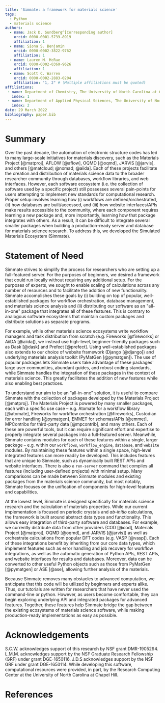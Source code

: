 ```yaml
---
title: 'Simmate: a framework for materials science'
tags:
  - Python
  - materials science
authors:
  - name: Jack D. Sundberg^[Corresponding author]
    orcid: 0000-0001-5739-8919
    affiliation: 1
  - name: Siona S. Benjamin
    orcid: 0000-0002-3822-9762
    affiliation: 1
  - name: Lauren M. McRae
    orcid: 0000-0002-0360-9626
    affiliation: 1
  - name: Scott C. Warren
    orcid: 0000-0002-2883-0204
    affiliation: "1, 2" # (Multiple affiliations must be quoted)
affiliations:
 - name: Department of Chemistry, The University of North Carolina at Chapel Hill, Chapel Hill, North Carolina 27599, United States
   index: 1
 - name: Department of Applied Physical Sciences, The University of North Carolina at Chapel Hill, Chapel Hill, North Carolina 27599, United States
   index: 2
date: 29 March 2022
bibliography: paper.bib
---
```


# Summary

Over the past decade, the automation of electronic structure codes has led to many large-scale initiatives for materials discovery, such as the Materials Project [@matproj], AFLOW [@aflow], OQMD [@oqmd], JARVIS [@jarvis], and others [@matcloud; @nomad; @aiida]. Each of these projects facilitate the creation and distribution of materials science data to the broader researcher community through databases, workflow libraries, and web interfaces. However, each software ecosystem (i.e. the collection of software used by a specific project) still possesses several pain-points for users attempting to implement new standards for computational research. Proper setup involves learning how (i) workflows are defined/orchestrated, (ii) how databases are built/accessed, and (iii) how website interfaces/APIs make results accessible to the community, where each component requires learning a new package and, more importantly, learning how that package integrates with others. As a result, it can be difficult to integrate several smaller packages when building a production-ready server and database for materials science research. To address this, we developed the Simulated Materials Ecosystem (Simmate).

# Statement of Need

Simmate strives to simplify the process for researchers who are setting up a full-featured server. For the purposes of beginners, we desired a framework that could run locally without requiring any additional setup. For the purposes of experts, we sought to enable scaling of calculations across any number of resources and to facilitate the addition of new functionality. Simmate accomplishes these goals by (i) building on top of popular, well-established packages for workflow orchestration, database management, and materials science analysis and (ii) distributing our software as an "all-in-one" package that integrates all of these features. This is contrary to analogous software ecosystems that maintain custom packages and distribute solutions as separate programs.

For example, while other materials science ecosystems write workflow managers and task distribution from scratch (e.g. Fireworks [@fireworks] or AiiDA [@aiida]), we instead use high-level, beginner-friendly packages such as Dask [@dask] and Prefect [@prefect]. Using well-established packages also extends to our choice of website framework (Django [@django]) and underlying materials analysis toolkit (PyMatGen [@pymatgen]). The use of popular packages lets Simmate users take advantage of these packages' large user communities, abundant guides, and robust coding standards, while Simmate handles the integration of these packages in the context of materials science. This greatly facilitates the addition of new features while also enabling best practices.

To understand our aim to be an “all-in-one” solution, it is useful to compare Simmate with the collection of packages developed by the Materials Project [@matproj]. The Materials Project is powered by many smaller packages, each with a specific use case – e.g. Atomate for a workflow library [@atomate], Fireworks for workflow orchestration [@fireworks], Custodian for error handling [@pymatgen], EMMET for schemas/APIs [@emmet], MPContribs for third-party data [@mpcontrib], and many others. Each of these are powerful tools, but it can require significant effort and expertise to properly integrate several packages into a full-featured server. Meanwhile, Simmate contains modules for each of these features within a single, larger package – e.g. within our `workflows`, `workflow_engine`, `database`, and `website` modules. By maintaining these features within a single space, high-level integrated features can more readily be developed. This includes features that are unique to Simmate, such as dynamically built REST APIs and website interfaces. There is also a `run-server` command that compiles all features (including user-defined projects) with minimal setup. Many comparisons can be made between Simmate modules and existing packages from the materials science community, but most notably, Simmate focuses on the unification of components for high-level features and capabilities.

At the lowest level, Simmate is designed specifically for materials science research and the calculation of materials properties. While our current implementation is focused on periodic crystals and *ab-initio* calculations, the framework is built around abstract data types and functionality. This allows easy integration of third-party software and databases. For example, we currently distribute data from other providers (COD [@cod], Materials Project [@matproj], OQMD [@oqmd], and JARVIS [@jarvis]) as well as orchestrate calculations from popular DFT codes (e.g. VASP [@vasp]). Each of these integrations benefit by inheriting from our core data types, which implement features such as error handling and job recovery for workflow integrations, as well as the automatic generation of Python APIs, REST APIs, and website interfaces for results and databases. Moreover, data can be converted to other useful Python objects such as those from PyMatGen [@pymatgen] or ASE [@ase], allowing further analysis of the materials. 

Because Simmate removes many obstacles to advanced computation, we anticipate that this code will be utilized by beginners and experts alike. Thus, our tutorials are written for researchers that have never used the command-line or python. However, as users become comfortable, they can begin exploring underlying API and integrated packages for advanced features. Together, these features help Simmate bridge the gap between the existing ecosystems of materials science software, while making production-ready implementations as easy as possible.




# Acknowledgements

S.C.W. acknowledges support of this research by NSF grant DMR-1905294. L.M.M. acknowledges support
by the NSF Graduate Research Fellowship (GRF) under grant DGE-1650116. J.D.S acknowledges
support by the NSF GRF under grant DGE-1650114. While developing this software, computational resources were provided, in part, by the Research Computing Center at the University of North Carolina at Chapel Hill.

# References